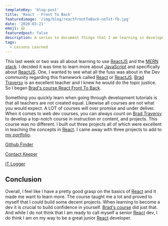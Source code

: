 ```yaml
---
templateKey: 'blog-post'
title: 'React - Front To Back'
featuredimage: '/img/blog/reactFrontToBack-noTxt-fb.jpg'
date: '2020-03-21'
emoji: 😃
featuredpost: false
description: A series to document things that I am learning in development.
tags:
  - Lessons Learned
---
```


This last week or two was all about learning to use [ReactJS](https://reactjs.org/) and the [MERN stack](https://mern.js.org/). I decided it was time to learn more about [JavaScript](https://js.org/) and specifically about [ReactJS](https://reactjs.org/). One, I wanted to see what all the fuss was about in the Dev community regarding this framework called [React](https://reactjs.org/) or [ReactJS](https://reactjs.org/). [Brad Traversy](https://www.traversymedia.com/) is an excellent teacher and I knew he would do the topic justice. So I began [Brad's course React Front To Back](https://www.udemy.com/course/modern-react-front-to-back/).

Something you quickly learn when going through development tutorials is that all teachers are not created equal. Likewise all courses are not what you would expect. A LOT of courses will over promise and under deliver. When it comes to web dev courses, you can always count on [Brad Traversy](https://www.traversymedia.com/) to develop a top-notch course in instruction or content, and projects. This course was no different. I built out three projects all of which were excellent in teaching the concepts in [React](https://reactjs.org/). I came away with three projects to add to [my portfolio](https://www.craigbooker.com/portfolio).

[Github Finder](https://githubfinder0243.netlify.com/)

[Contact Keeper](https://fast-plains-63589.herokuapp.com/)

[IT Logger](https://github.com/craigbooker/it-logger)

## Conclusion

Overall, I feel like I have a pretty good grasp on the basics of [React](https://reactjs.org/) and it made me want to learn more. The course taught me a lot and proved to myself that I could build some decent projects. When learning to become a dev it is crucial to build confidence in yourself. [Brad's course](https://www.udemy.com/course/modern-react-front-to-back/) did just that. And while I do not think that I am ready to call myself a senior [React](https://reactjs.org/) dev, I do think I am on my way to be a great junior [React](https://reactjs.org/) developer.
